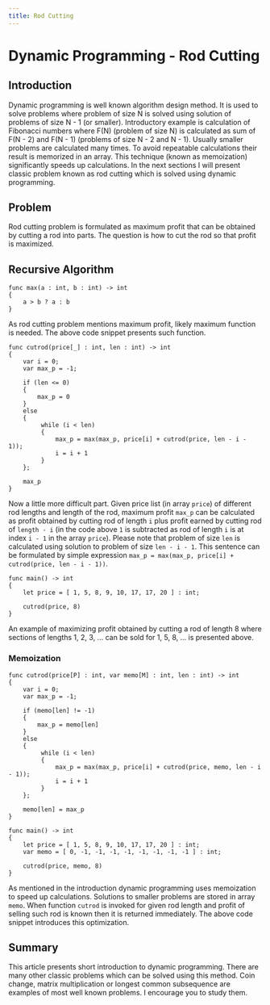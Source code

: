 ```yaml
---
title: Rod Cutting
---
```


# Dynamic Programming - Rod Cutting

## Introduction

Dynamic programming is well known algorithm design method. 
It is used to solve problems where problem of size N is solved using
solution of problems of size N - 1 (or smaller). Introductory example is
calculation of Fibonacci numbers where F(N) (problem of size N) is calculated
as sum of F(N - 2) and F(N - 1) (problems of size N - 2 and N - 1).
Usually smaller problems are calculated many times. To avoid repeatable
calculations their result is memorized in an array. This technique
(known as memoization) significantly speeds up calculations. 
In the next sections I will present classic problem known as rod cutting
which is solved using dynamic programming.

## Problem

Rod cutting problem is formulated as maximum profit that
can be obtained by cutting a rod into parts. The question is how to cut 
the rod so that profit is maximized.

## Recursive Algorithm


```never
func max(a : int, b : int) -> int
{
    a > b ? a : b
}
```

As rod cutting problem mentions maximum profit, likely maximum function
is needed. The above code snippet presents such function.

```never
func cutrod(price[_] : int, len : int) -> int
{
    var i = 0;
    var max_p = -1;
    
    if (len <= 0)
    {
        max_p = 0
    }
    else
    {
         while (i < len)
         {
             max_p = max(max_p, price[i] + cutrod(price, len - i - 1));
             i = i + 1
         }
    };
    
    max_p
}
```

Now a little more difficult part. Given price list (in array ```price```)
of different rod lengths and length of the rod, maximum profit ```max_p``` can
be calculated as profit obtained by cutting rod of length ```i``` plus profit earned by
cutting rod of ```length - i``` (in the code above ```1``` is subtracted as
rod of length ```i``` is at index ```i - 1``` in the array ```price```). Please note
that problem of size ```len``` is calculated using solution to problem
of size ```len - i - 1```. This sentence can be formulated by simple
expression ```max_p = max(max_p, price[i] + cutrod(price, len - i - 1))```.

```never
func main() -> int
{
    let price = [ 1, 5, 8, 9, 10, 17, 17, 20 ] : int;
    
    cutrod(price, 8)
}
```

An example of maximizing profit obtained by cutting a rod of length 8 where
sections of lengths 1, 2, 3, ... can be sold for 1, 5, 8, ... is presented above.

### Memoization

```never
func cutrod(price[P] : int, var memo[M] : int, len : int) -> int
{
    var i = 0;
    var max_p = -1;
    
    if (memo[len] != -1)
    {
        max_p = memo[len]
    }
    else
    {
         while (i < len)
         {
             max_p = max(max_p, price[i] + cutrod(price, memo, len - i - 1));
             i = i + 1
         }
    };
    
    memo[len] = max_p
}
```

```never
func main() -> int
{
    let price = [ 1, 5, 8, 9, 10, 17, 17, 20 ] : int;
    var memo = [ 0, -1, -1, -1, -1, -1, -1, -1, -1 ] : int; 
    
    cutrod(price, memo, 8)
}
```
As mentioned in the introduction dynamic programming uses memoization to speed up
calculations. Solutions to smaller problems are stored in array ```memo```.
When function ```cutrod``` is invoked for given rod length and profit of
selling such rod is known then it is returned immediately. The above code snippet
introduces this optimization.

## Summary

This article presents short introduction to dynamic programming. There
are many other classic problems which can be solved using this method.
Coin change, matrix multiplication or longest common subsequence are examples
of most well known problems. I encourage you to study them.


